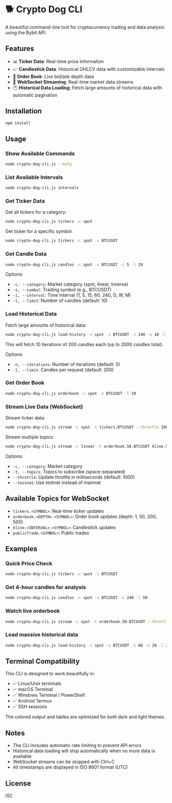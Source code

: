# 🐕 Crypto Dog CLI

A beautiful command-line tool for cryptocurrency trading and data analysis using the Bybit API.

## Features

- 📊 **Ticker Data**: Real-time price information
- 📈 **Candlestick Data**: Historical OHLCV data with customizable intervals
- 📖 **Order Book**: Live bid/ask depth data
- 🔴 **WebSocket Streaming**: Real-time market data streams
- 🕐 **Historical Data Loading**: Fetch large amounts of historical data with automatic pagination

## Installation

```bash
npm install
```

## Usage

### Show Available Commands

```bash
node crypto-dog-cli.js --help
```

### List Available Intervals

```bash
node crypto-dog-cli.js intervals
```

### Get Ticker Data

Get all tickers for a category:
```bash
node crypto-dog-cli.js tickers -c spot
```

Get ticker for a specific symbol:
```bash
node crypto-dog-cli.js tickers -c spot -s BTCUSDT
```

### Get Candle Data

```bash
node crypto-dog-cli.js candles -c spot -s BTCUSDT -i 5 -l 20
```

Options:
- `-c, --category`: Market category (spot, linear, inverse)
- `-s, --symbol`: Trading symbol (e.g., BTCUSDT)
- `-i, --interval`: Time interval (1, 5, 15, 60, 240, D, W, M)
- `-l, --limit`: Number of candles (default: 10)

### Load Historical Data

Fetch large amounts of historical data:
```bash
node crypto-dog-cli.js load-history -c spot -s BTCUSDT -i 240 -n 10 -l 200
```

This will fetch 10 iterations of 200 candles each (up to 2000 candles total).

Options:
- `-n, --iterations`: Number of iterations (default: 5)
- `-l, --limit`: Candles per request (default: 200)

### Get Order Book

```bash
node crypto-dog-cli.js orderbook -c spot -s BTCUSDT -l 10
```

### Stream Live Data (WebSocket)

Stream ticker data:
```bash
node crypto-dog-cli.js stream -c spot -t tickers.BTCUSDT --throttle 2000
```

Stream multiple topics:
```bash
node crypto-dog-cli.js stream -c linear -t orderbook.50.BTCUSDT kline.5.ETHUSDT --throttle 1000
```

Options:
- `-c, --category`: Market category
- `-t, --topics`: Topics to subscribe (space-separated)
- `--throttle`: Update throttle in milliseconds (default: 1000)
- `--testnet`: Use testnet instead of mainnet

## Available Topics for WebSocket

- `tickers.<SYMBOL>`: Real-time ticker updates
- `orderbook.<DEPTH>.<SYMBOL>`: Order book updates (depth: 1, 50, 200, 500)
- `kline.<INTERVAL>.<SYMBOL>`: Candlestick updates
- `publicTrade.<SYMBOL>`: Public trades

## Examples

### Quick Price Check
```bash
node crypto-dog-cli.js tickers -c spot -s BTCUSDT
```

### Get 4-hour candles for analysis
```bash
node crypto-dog-cli.js candles -c spot -s BTCUSDT -i 240 -l 50
```

### Watch live orderbook
```bash
node crypto-dog-cli.js stream -c spot -t orderbook.50.BTCUSDT --throttle 500
```

### Load massive historical data
```bash
node crypto-dog-cli.js load-history -c spot -s BTCUSDT -i 60 -n 20 -l 200
```

## Terminal Compatibility

This CLI is designed to work beautifully in:
- ✅ Linux/Unix terminals
- ✅ macOS Terminal
- ✅ Windows Terminal / PowerShell
- ✅ Android Termux
- ✅ SSH sessions

The colored output and tables are optimized for both dark and light themes.

## Notes

- The CLI includes automatic rate limiting to prevent API errors
- Historical data loading will stop automatically when no more data is available
- WebSocket streams can be stopped with Ctrl+C
- All timestamps are displayed in ISO 8601 format (UTC)

## License

ISC
